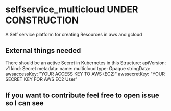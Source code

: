 # selfservice_multicloud UNDER CONSTRUCTION
A Self service platform for creating Resources in aws and gcloud

## External things needed
There should be an active Secret in Kubernetes in this Structure:
apiVersion: v1
kind: Secret
metadata:
  name: multicloud
type: Opaque
stringData:
    awsaccessKey: "YOUR ACCESS KEY TO AWS (EC2)"
    awssecretKey: "YOUR SECRET KEY FOR AWS EC2 User"

## If you want to contribute feel free to open issue so I can see 